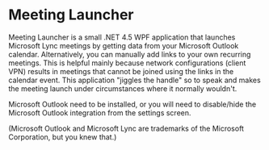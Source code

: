 Meeting Launcher
================

Meeting Launcher is a small .NET 4.5 WPF application that launches Microsoft Lync meetings by 
getting data from your Microsoft Outlook calendar. Alternatively, you can manually add links
to your own recurring meetings. This is helpful mainly because network configurations (client
VPN) results in meetings that cannot be joined using the links in the calendar event. This
application "jiggles the handle" so to speak and makes the meeting launch under circumstances
where it normally wouldn't.

Microsoft Outlook need to be installed, or you will need to disable/hide the Microsoft Outlook
integration from the settings screen.

(Microsoft Outlook and Microsoft Lync are trademarks of the Microsoft Corporation, but you knew that.)
